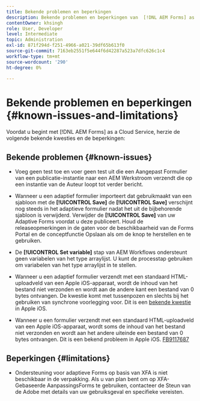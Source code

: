 ```yaml
---
title: Bekende problemen en beperkingen
description: Bekende problemen en beperkingen van  [!DNL AEM Forms] as a Cloud Service omgeving
contentOwner: khsingh
role: User, Developer
level: Intermediate
topic: Administration
exl-id: 871f294d-f251-4966-a021-39df65b613f0
source-git-commit: 7163eb2551f5e644f6d42287a523a7dfc626c1c4
workflow-type: tm+mt
source-wordcount: '290'
ht-degree: 0%

---
```


# Bekende problemen en beperkingen {#known-issues-and-limitations}

Voordat u begint met [!DNL AEM Forms] as a Cloud Service, herzie de volgende bekende kwesties en de beperkingen:

## Bekende problemen {#known-issues}

* Voeg geen test toe en voer geen test uit die een Aangepast Formulier van een publicatie-instantie naar een AEM Werkstroom verzendt die op een instantie van de Auteur loopt tot verder bericht.

* Wanneer u een adaptief formulier importeert dat gebruikmaakt van een sjabloon met de **[!UICONTROL Save]** de **[!UICONTROL Save]** verschijnt nog steeds in het adaptieve formulier nadat het uit de bijbehorende sjabloon is verwijderd. Verwijder de **[!UICONTROL Save]** van uw Adaptive Forms voordat u deze publiceert. Houd de releaseopmerkingen in de gaten voor de beschikbaarheid van de Forms Portal en de conceptfunctie Opslaan als om de knop te herstellen en te gebruiken.

* De **[!UICONTROL Set variable]** stap van AEM Workflows ondersteunt geen variabelen van het type arraylijst. U kunt de processtap gebruiken om variabelen van het type arraylijst in te stellen.

* Wanneer u een adaptief formulier verzendt met een standaard HTML-uploadveld van een Apple iOS-apparaat, wordt de inhoud van het bestand niet verzonden en wordt aan de andere kant een bestand van 0 bytes ontvangen. De kwestie komt met tussenpozen en slechts bij het gebruiken van synchrone voorlegging voor. Dit is een [bekende kwestie](https://feedbackassistant.apple.com/feedback/9117687) in Apple iOS.

* Wanneer u een formulier verzendt met een standaard HTML-uploadveld van een Apple iOS-apparaat, wordt soms de inhoud van het bestand niet verzonden en wordt aan het andere uiteinde een bestand van 0 bytes ontvangen. Dit is een bekend probleem in Apple iOS. [FB9117687](https://feedbackassistant.apple.com/feedback/9117687)


## Beperkingen {#limitations}

* Ondersteuning voor adaptieve Forms op basis van XFA is niet beschikbaar in de verpakking. Als u van plan bent om op XFA-Gebaseerde AanpassingsForms te gebruiken, contacteer de Steun van de Adobe met details van uw gebruiksgeval en specifieke vereisten.

